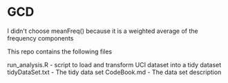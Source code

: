 GCD
===
I didn't choose meanFreq() because it is a weighted average of the frequency components

This repo contains the following files

run_analysis.R - script to load and transform UCI dataset into a tidy dataset
tidyDataSet.txt - The tidy data set
CodeBook.md - The data set description